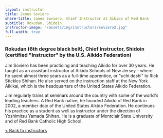 ```yaml
---
layout: instructor
title: James Soviero
share-title: James Soviero, Chief Instructor at Aikido of Red Bank
subtitle: Rokudan, Shidoin
instructor-image: "/assets/img/instructors/soviero2.jpg"
full-width: true
---
```


### Rokudan (6th degree black belt), Chief Instructor, Shidoin (certified "Instructor" by the U.S. Aikido Federation)

Jim Soviero has been practicing and teaching Aikido for over 30 years. He taught as an assistant instructor at Aikido Schools of New Jersey - where he spent almost three years as a full-time apprentice, or "uchi deshi" to Rick Stickles Shihan. He also served on the instruction staff at the New York Aikikai, which is the headquarters of the United States Aikido Federation.

Jim regularly trains at seminars around the country with some of the world's leading teachers. A Red Bank native, he founded Aikido of Red Bank in 2002, a member dojo of the United States Aikido Federation. He continues his practice as a student as well as instructor under the direction of Yoshimitsu Yamada Shihan. He is a graduate of Montclair State University and of Red Bank Catholic High School.

[< Back to instructors](/instructors/)
